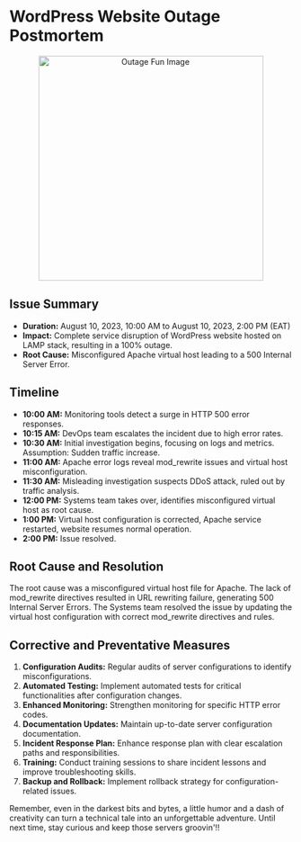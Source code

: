 # WordPress Website Outage Postmortem

<div align="center">
  <img src="https://drive.google.com/uc?id=1bmWPGvJj0myr0LautviTXONzwXQZshFO" alt="Outage Fun Image" width="400px" />
</div>


## **Issue Summary**

- **Duration:** August 10, 2023, 10:00 AM to August 10, 2023, 2:00 PM (EAT)
- **Impact:** Complete service disruption of WordPress website hosted on LAMP stack, resulting in a 100% outage.
- **Root Cause:** Misconfigured Apache virtual host leading to a 500 Internal Server Error.

## **Timeline**

- **10:00 AM:** Monitoring tools detect a surge in HTTP 500 error responses.
- **10:15 AM:** DevOps team escalates the incident due to high error rates.
- **10:30 AM:** Initial investigation begins, focusing on logs and metrics. Assumption: Sudden traffic increase.
- **11:00 AM:** Apache error logs reveal mod_rewrite issues and virtual host misconfiguration.
- **11:30 AM:** Misleading investigation suspects DDoS attack, ruled out by traffic analysis.
- **12:00 PM:** Systems team takes over, identifies misconfigured virtual host as root cause.
- **1:00 PM:** Virtual host configuration is corrected, Apache service restarted, website resumes normal operation.
- **2:00 PM:** Issue resolved.

## **Root Cause and Resolution**

The root cause was a misconfigured virtual host file for Apache. The lack of mod_rewrite directives resulted in URL rewriting failure, generating 500 Internal Server Errors. The Systems team resolved the issue by updating the virtual host configuration with correct mod_rewrite directives and rules.

## **Corrective and Preventative Measures**

1. **Configuration Audits:** Regular audits of server configurations to identify misconfigurations.
2. **Automated Testing:** Implement automated tests for critical functionalities after configuration changes.
3. **Enhanced Monitoring:** Strengthen monitoring for specific HTTP error codes.
4. **Documentation Updates:** Maintain up-to-date server configuration documentation.
5. **Incident Response Plan:** Enhance response plan with clear escalation paths and responsibilities.
6. **Training:** Conduct training sessions to share incident lessons and improve troubleshooting skills.
7. **Backup and Rollback:** Implement rollback strategy for configuration-related issues.

Remember, even in the darkest bits and bytes, a little humor and a dash of creativity can turn a technical tale into an unforgettable adventure. Until next time, stay curious and keep those servers groovin'!!